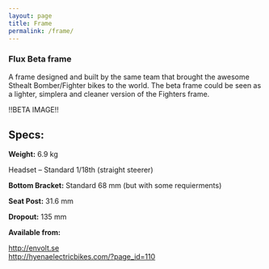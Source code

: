 ```yaml
---
layout: page
title: Frame
permalink: /frame/
---
```


### Flux Beta frame

A frame designed and built by the same team that brought the awesome Sthealt Bomber/Fighter bikes to the world.
The beta frame could be seen as a lighter, simplera and cleaner version of the Fighters frame.

!!BETA IMAGE!!

## Specs:

**Weight:**  6.9 kg

Headset – Standard 1/18th (straight steerer)

**Bottom Bracket:** Standard 68 mm (but with some requierments)

**Seat Post:** 31.6 mm

**Dropout:** 135 mm

**Available from:**

http://envolt.se<br>
http://hyenaelectricbikes.com/?page_id=110
